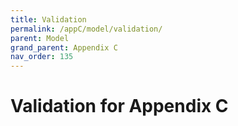 ```yaml
---
title: Validation
permalink: /appC/model/validation/
parent: Model
grand_parent: Appendix C
nav_order: 135
---
```


# Validation for Appendix C
